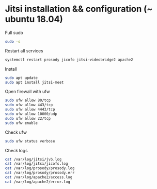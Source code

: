 # Jitsi installation && configuration (~ ubuntu 18.04)

Full sudo
```bash
sudo -s
```

Restart all services
```bash
systemctl restart prosody jicofo jitsi-videobridge2 apache2
```
Install
```bash
sudo apt update
sudo apt install jitsi-meet
```

Open firewall with ufw
```bash
sudo ufw allow 80/tcp
sudo ufw allow 443/tcp
sudo ufw allow 4443/tcp
sudo ufw allow 10000/udp
sudo ufw allow 22/tcp
sudo ufw enable
```

Check ufw
```bash
sudo ufw status verbose
```

Check logs
```bash
cat /var/log/jitsi/jvb.log
cat /var/log/jitsi/jicofo.log
cat /var/log/prosody/prosody.log
cat /var/log/prosody/prosody.err
cat /var/log/apache2/access.log
cat /var/log/apache2/error.log
```

